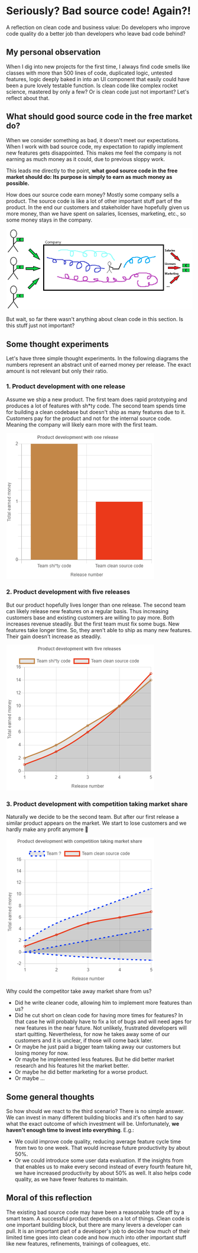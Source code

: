 # Seriously? Bad source code! Again?!

A reflection on clean code and business value: Do developers who improve code quality do a better job than developers who leave bad code behind?

## My personal observation

When I dig into new projects for the first time, I always find code smells like classes with more than 500 lines of code, duplicated logic, untested features, logic deeply baked in into an UI component that easily could have been a pure lovely testable function. Is clean code like complex rocket science, mastered by only a few? Or is clean code just not important? Let's reflect about that.

## What should good source code in the free market do?

When we consider something as bad, it doesn't meet our expectations. When I work with bad source code, my expectation to rapidly implement new features gets disappointed. This makes me feel the company is not earning as much money as it could, due to previous sloppy work.

This leads me directly to the point, **what good source code in the free market should do: Its purpose is simply to earn as much money as possible.**

How does our source code earn money? Mostly some company sells a product. The source code is like a lot of other important stuff part of the product. In the end our customers and stakeholder have hopefully given us more money, than we have spent on salaries, licenses, marketing, etc., so some money stays in the company.

![code2money.png](./code2money.png)

But wait, so far there wasn't anything about clean code in this section. Is this stuff just not important?

## Some thought experiments

Let's have three simple thought experiments. In the following diagrams the numbers represent an abstract unit of earned money per release. The exact amount is not relevant but only their ratio.

### 1. Product development with one release

Assume we ship a new product. The first team does rapid prototyping and produces a lot of features with sh\*ty code. The second team spends time for building a clean codebase but doesn't ship as many features due to it. Customers pay for the product and not for the internal source code. Meaning the company will likely earn more with the first team.

![fstThoughtExperiments.png](./thoughtExperimentCharts/screenshots/fstThoughtExperiments.png)

### 2. Product development with five releases

But our product hopefully lives longer than one release. The second team can likely release new features on a regular basis. Thus increasing customers base and existing customers are willing to pay more. Both increases revenue steadily. But the first team must fix some bugs. New features take longer time. So, they aren't able to ship as many new features. Their gain doesn't increase as steadily.

![sndThoughtExperiments.png](./thoughtExperimentCharts/screenshots/sndThoughtExperiments.png)

### 3. Product development with competition taking market share

Naturally we decide to be the second team. But after our first release a similar product appears on the market. We start to lose customers and we hardly make any profit anymore 🤯 

![thrdThoughtExperiments.png](./thoughtExperimentCharts/screenshots/thrdThoughtExperiments.png)

Why could the competitor take away market share from us?

- Did he write cleaner code, allowing him to implement more features than us?
- Did he cut short on clean code for having more times for features? In that case he will probably have to fix a lot of bugs and will need ages for new features in the near future. Not unlikely, frustrated developers will start quitting. Nevertheless, for now he takes away some of our customers and it is unclear, if those will come back later.
- Or maybe he just paid a bigger team taking away our customers but losing money for now.
- Or maybe he implemented less features. But he did better market research and his features hit the market better.
- Or maybe he did better marketing for a worse product.
- Or maybe ...

## Some general thoughts

So how should we react to the third scenario? There is no simple answer. We can invest in many different building blocks and it's often hard to say what the exact outcome of which investment will be. Unfortunately, **we haven't enough time to invest into everything**. E.g.: 

- We could improve code quality, reducing average feature cycle time from two to one week. That would increase future productivity by about 50%.
- Or we could introduce some user data evaluation. If the insights from that enables us to make every second instead of every fourth feature hit, we have increased productivity by about 50% as well. It also helps code quality, as we have fewer features to maintain.


## Moral of this reflection

The existing bad source code may have been a reasonable trade off by a smart team. A successful product depends on a lot of things. Clean code is one important building block, but there are many levers a developer can pull. It is an important part of a developer's job to decide how much of their limited time goes into clean code and how much into other important stuff like new features, refinements, trainings of colleagues, etc. 
